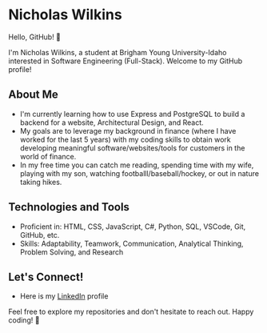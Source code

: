 # Nicholas Wilkins

Hello, GitHub! 👋

I'm Nicholas Wilkins, a student at Brigham Young University-Idaho interested in Software Engineering (Full-Stack). Welcome to my GitHub profile!

## About Me

- I'm currently learning how to use Express and PostgreSQL to build a backend for a website, Architectural Design, and React.
- My goals are to leverage my background in finance (where I have worked for the last 5 years) with my coding skills to obtain work developing meaningful software/websites/tools for customers in the world of finance. 
- In my free time you can catch me reading, spending time with my wife, playing with my son, watching footballl/baseball/hockey, or out in nature taking hikes. 

## Technologies and Tools

- Proficient in: HTML, CSS, JavaScript, C#, Python, SQL, VSCode, Git, GitHub, etc.
- Skills: Adaptability, Teamwork, Communication, Analytical Thinking, Problem Solving, and Research

## Let's Connect!

- Here is my [LinkedIn](https://www.linkedin.com/in/nicholas-wilkins-81889a362/) profile

Feel free to explore my repositories and don't hesitate to reach out. Happy coding! 🚀
